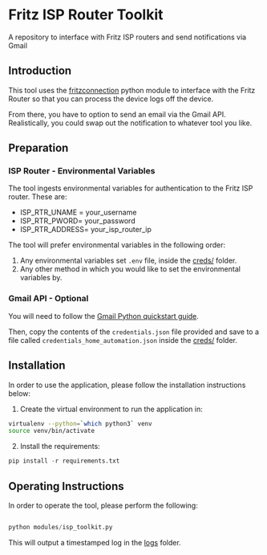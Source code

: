 # Fritz ISP Router Toolkit

A repository to interface with Fritz ISP routers and send notifications via Gmail

## Introduction

This tool uses the [fritzconnection](https://fritzconnection.readthedocs.io/en/1.4.0/index.html) python module to interface with the Fritz Router so that you can process the device logs off
the device.

From there, you have to option to send an email via the Gmail API. Realistically, you could swap out
the notification to whatever tool you like.

## Preparation

### ISP Router - Environmental Variables

The tool ingests environmental variables for authentication to the Fritz ISP router. These are:

- ISP_RTR_UNAME = your_username
- ISP_RTR_PWORD= your_password
- ISP_RTR_ADDRESS= your_isp_router_ip

The tool will prefer environmental variables in the following order:

1) Any environmental variables set `.env` file, inside the [creds/](creds/) folder.
2) Any other method in which you would like to set the environmental variables by.

### Gmail API - Optional

You will need to follow the [Gmail Python quickstart guide](https://developers.google.com/gmail/api/quickstart/python).  

Then, copy the contents of the `credentials.json` file provided and save to a file
called `credentials_home_automation.json` inside the [creds/](.creds/) folder.

## Installation

In order to use the application, please follow the installation instructions below:

1. Create the virtual environment to run the application in:

```bash
virtualenv --python=`which python3` venv
source venv/bin/activate
```

2. Install the requirements:

```python
pip install -r requirements.txt
```

## Operating Instructions

In order to operate the tool, please perform the following:

```python

python modules/isp_toolkit.py

```

This will output a timestamped log in the [logs](logs/README.md) folder.